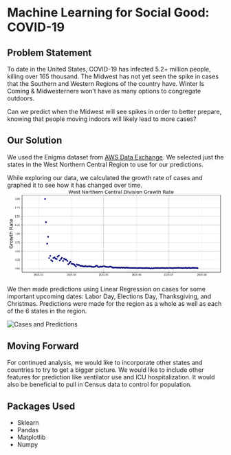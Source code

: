 # Machine Learning for Social Good: COVID-19

## Problem Statement
To date in the United States, COVID-19 has infected 5.2+ million people, killing over 165 thousand. The Midwest has not yet seen the spike in cases that the Southern and Western Regions of the country have. Winter Is Coming & Midwesterners won’t have as many options to congregate outdoors.

Can we predict when the Midwest will see spikes in order to better prepare, knowing that people moving indoors will likely lead to more cases?

## Our Solution

We used the Enigma dataset from [AWS Data Exchange](https://us-east-2.console.aws.amazon.com/dataexchange/home?region=us-east-2#/subscriptions/prod-w6zhufgnqkyiu).  We selected just the states in the West Northern Central Region to use for our predictions.  

While exploring our data, we calculated the growth rate of cases and graphed it to see how it has changed over time.
![Growth Rate Graph](/readme_images/growth_rate.png)

We then made predictions using Linear Regression on cases for some important upcoming dates: Labor Day, Elections Day, Thanksgiving, and Christmas. Predictions were made for the region as a whole as well as each of the 6 states in the region.

![Cases and Predictions](/readme_images/caes_and_predictions.png)

## Moving Forward

For continued analysis, we would like to incorporate other states and countries to try to get a bigger picture.  We would like to include other features for prediction like ventilator use and ICU hospitalization.  It would also be beneficial to pull in Census data to control for population.


## Packages Used
* Sklearn
* Pandas
* Matplotlib
* Numpy
